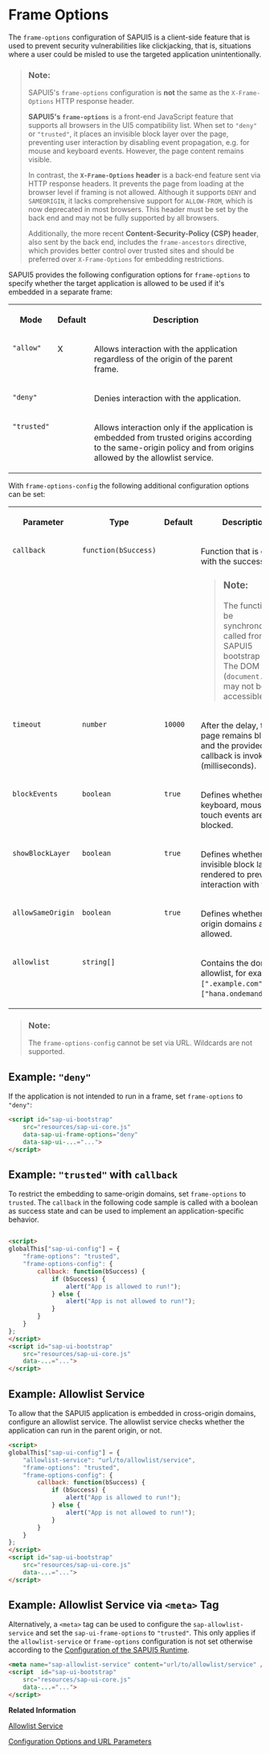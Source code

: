 <!-- loio62d9c4d8f5ad49aa914624af9551beb7 -->

# Frame Options

The `frame-options` configuration of SAPUI5 is a client-side feature that is used to prevent security vulnerabilities like clickjacking, that is, situations where a user could be misled to use the targeted application unintentionally.

> ### Note:  
> SAPUI5's `frame-options` configuration is **not** the same as the `X-Frame-Options` HTTP response header.
> 
> **SAPUI5's `frame-options`** is a front-end JavaScript feature that supports all browsers in the UI5 compatibility list. When set to `"deny"` or `"trusted"`, it places an invisible block layer over the page, preventing user interaction by disabling event propagation, e.g. for mouse and keyboard events. However, the page content remains visible.
> 
> In contrast, the **`X-Frame-Options` header** is a back-end feature sent via HTTP response headers. It prevents the page from loading at the browser level if framing is not allowed. Although it supports `DENY` and `SAMEORIGIN`, it lacks comprehensive support for `ALLOW-FROM`, which is now deprecated in most browsers. This header must be set by the back end and may not be fully supported by all browsers.
> 
> Additionally, the more recent **Content-Security-Policy \(CSP\) header**, also sent by the back end, includes the `frame-ancestors` directive, which provides better control over trusted sites and should be preferred over `X-Frame-Options` for embedding restrictions.

SAPUI5 provides the following configuration options for `frame-options` to specify whether the target application is allowed to be used if it's embedded in a separate frame:


<table>
<tr>
<th valign="top">

Mode

</th>
<th valign="top">

Default

</th>
<th valign="top">

Description

</th>
</tr>
<tr>
<td valign="top">

`"allow"` 

</td>
<td valign="top">

X

</td>
<td valign="top">

Allows interaction with the application regardless of the origin of the parent frame.

</td>
</tr>
<tr>
<td valign="top">

`"deny"` 

</td>
<td valign="top">



</td>
<td valign="top">

Denies interaction with the application.

</td>
</tr>
<tr>
<td valign="top">

`"trusted"` 

</td>
<td valign="top">



</td>
<td valign="top">

Allows interaction only if the application is embedded from trusted origins according to the same-origin policy and from origins allowed by the allowlist service.

</td>
</tr>
</table>

With `frame-options-config` the following additional configuration options can be set:


<table>
<tr>
<th valign="top">

Parameter

</th>
<th valign="top">

Type

</th>
<th valign="top">

Default

</th>
<th valign="top">

Description

</th>
</tr>
<tr>
<td valign="top">

`callback` 

</td>
<td valign="top">

`function(bSuccess)` 

</td>
<td valign="top">



</td>
<td valign="top">

Function that is called with the success state.

> ### Note:  
> The function can be synchronously called from the SAPUI5 bootstrap script. The DOM \(`document.body`\) may not be accessible.



</td>
</tr>
<tr>
<td valign="top">

`timeout` 

</td>
<td valign="top">

`number` 

</td>
<td valign="top">

`10000` 

</td>
<td valign="top">

After the delay, the page remains blocked and the provided callback is invoked \(milliseconds\).

</td>
</tr>
<tr>
<td valign="top">

`blockEvents` 

</td>
<td valign="top">

`boolean` 

</td>
<td valign="top">

`true` 

</td>
<td valign="top">

Defines whether keyboard, mouse, and touch events are blocked.

</td>
</tr>
<tr>
<td valign="top">

`showBlockLayer` 

</td>
<td valign="top">

`boolean` 

</td>
<td valign="top">

`true` 

</td>
<td valign="top">

Defines whether an invisible block layer is rendered to prevent interaction with the UI.

</td>
</tr>
<tr>
<td valign="top">

`allowSameOrigin` 

</td>
<td valign="top">

`boolean` 

</td>
<td valign="top">

`true` 

</td>
<td valign="top">

Defines whether same origin domains are allowed.

</td>
</tr>
<tr>
<td valign="top">

`allowlist` 

</td>
<td valign="top">

`string[]` 

</td>
<td valign="top">



</td>
<td valign="top">

Contains the domain allowlist, for example `[".example.com"]`, `["hana.ondemand.com"]`.

</td>
</tr>
</table>

> ### Note:  
> The `frame-options-config` cannot be set via URL. Wildcards are not supported.



## Example: `"deny"`

If the application is not intended to run in a frame, set `frame-options` to `"deny"`:

```html
<script id="sap-ui-bootstrap"
    src="resources/sap-ui-core.js"
    data-sap-ui-frame-options="deny"
    data-sap-ui-...="...">
</script>
```



## Example: `"trusted"` with `callback` 

To restrict the embedding to same-origin domains, set `frame-options` to `trusted`. The `callback` in the following code sample is called with a boolean as success state and can be used to implement an application-specific behavior.

```html

<script>
globalThis["sap-ui-config"] = {
    "frame-options": "trusted",
    "frame-options-config": {
        callback: function(bSuccess) {
            if (bSuccess) {
                alert("App is allowed to run!");
            } else {
                alert("App is not allowed to run!");
            }
        }
    }
};
</script>
<script id="sap-ui-bootstrap"
    src="resources/sap-ui-core.js"
    data-...="...">
</script>
```



## Example: Allowlist Service

To allow that the SAPUI5 application is embedded in cross-origin domains, configure an allowlist service. The allowlist service checks whether the application can run in the parent origin, or not.

```html
<script>
globalThis["sap-ui-config"] = {
    "allowlist-service": "url/to/allowlist/service",
    "frame-options": "trusted",
    "frame-options-config": {
        callback: function(bSuccess) {
            if (bSuccess) {
                alert("App is allowed to run!");
            } else {
                alert("App is not allowed to run!");
            }
        }
    }
};
</script>
<script id="sap-ui-bootstrap"
    src="resources/sap-ui-core.js"
    data-...="...">
</script>
```



## Example: Allowlist Service via `<meta>` Tag

Alternatively, a `<meta>` tag can be used to configure the `sap-allowlist-service` and set the `sap-ui-frame-options` to `"trusted"`. This only applies if the `allowlist-service` or `frame-options` configuration is not set otherwise according to the [Configuration of the SAPUI5 Runtime](../04_Essentials/configuration-of-the-sapui5-runtime-91f08de.md).

```html
<meta name="sap-allowlist-service" content="url/to/allowlist/service" />
<script  id="sap-ui-bootstrap"
    src="resources/sap-ui-core.js"
    data-...="...">
</script>
```

**Related Information**  


[Allowlist Service](allowlist-service-d04a6d4.md "SAPUI5 supports the configuration of a central allowlist service.")

[Configuration Options and URL Parameters](../04_Essentials/configuration-options-and-url-parameters-91f2d03.md "The following tables show available configuration options.")


